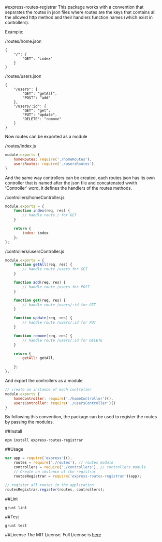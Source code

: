 #express-routes-registrar
This package works with a convention that separates the routes in json files where routes are the keys that contains all the allowed http method and their handlers function names (which exist in controllers).

Example:

/routes/home.json
```
{
    "/": {
        "GET": "index"
    }
}
```

/routes/users.json
```
{
    "/users": {
        "GET": "getAll",
        "POST": "add"
    },
    "/users/:id": {
        "GET": "get",
        "PUT": "update",
        "DELETE": "remove"
    }
}
```

Now routes can be exported as a module

/routes/index.js
```javascript
module.exports {
    homeRoutes: require('./homeRoutes'),
    usersRoutes: require('./usersRoutes')
}
```

And the same way controllers can be created, each routes json has its own controller that is named after the json file and concatenated wwith 'Controller' word, it defines the handlers of the routes methods.

/controllers/homeController.js
```javascript
module.exports = {
    function index(req, res) {
        // handle route / for GET
    }

    return {
        index: index
    };
};
```

/controllers/usersController.js
```javascript
module.exports = {
    function getAll(req, res) {
        // handle route /users for GET
    }

    function add(req, res) {
        // handle route /users for POST
    }

    function get(req, res) {
        // handle route /users/:id for GET
    }

    function update(req, res) {
        // handle route /users/:id for PUT
    }

    function remove(req, res) {
        // handle route /users/:id for DELETE
    }

    return {
        getAll: getAll,

    };
};
```

And export the controllers as a module
```javascript
// create an instance of each controller
module.exports {
    homeController: require('./homeController')(),
    usersController: require('./usersController')()
}
```

By following this convention, the package can be used to register the routes by passing the modules.

##Install
```
npm install express-routes-registrar
```

##Usage 
```javascript
var app = require('express')(),
    routes = require('./routes'), // routes module
    controllers = require('./controllers'), // controllers module
    // Create an instance of the registrar
    routesRegistrar = require('express-routes-registrar')(app);

// register all routes in the application
routesRegistrar.register(routes, controllers);
```

##Lint
```
grunt lint
```

##Test
```
grunt test
```

##License
The MIT License. Full License is [here](https://github.com/eyas-ranjous/express-routes-registrar/blob/master/LICENSE)